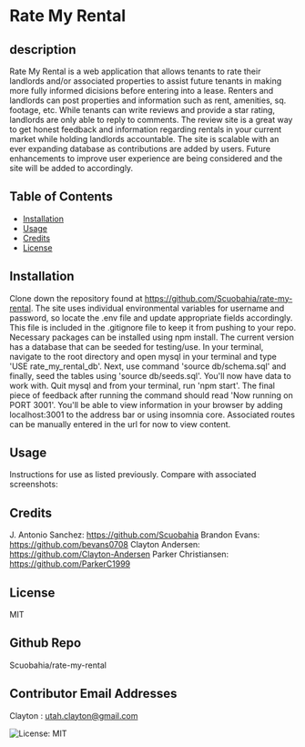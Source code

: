# Rate My Rental

## description
Rate My Rental is a web application that allows tenants to rate their landlords and/or associated properties to assist future tenants in making more fully informed dicisions before entering into a lease. Renters and landlords can post properties and information such as rent, amenities, sq. footage, etc. While tenants can write reviews and provide a star rating, landlords are only able to reply to comments. The review site is a great way to get honest feedback and information regarding rentals in your current market while holding landlords accountable. The site is scalable with an ever expanding database as contributions are added by users. Future enhancements to improve user experience are being considered and the site will be added to accordingly. 

## Table of Contents
* [Installation](#installation)
* [Usage](#usage)
* [Credits](#credits)
* [License](#license)

## Installation
Clone down the repository found at https://github.com/Scuobahia/rate-my-rental. The site uses individual environmental variables for username and password, so locate the .env file and update appropriate fields accordingly. This file is included in the .gitignore file to keep it from pushing to your repo. Necessary packages can be installed using npm install. The current version has a database that can be seeded for testing/use. In your terminal, navigate to the root directory and open mysql in your terminal and type 'USE rate_my_rental_db'. Next, use command 'source db/schema.sql' and finally, seed the tables using 'source db/seeds.sql'. You'll now have data to work with. Quit mysql and from your terminal, run 'npm start'. The final piece of feedback after running the command should read 'Now running on PORT 3001'. You'll be able to view information in your browser by adding localhost:3001 to the address bar or using insomnia core. Associated routes can be manually entered in the url for now to view content.

## Usage
Instructions for use as listed previously. Compare with associated screenshots:

## Credits
J. Antonio Sanchez: https://github.com/Scuobahia Brandon Evans: https://github.com/bevans0708 Clayton Andersen: https://github.com/Clayton-Andersen Parker Christiansen: https://github.com/ParkerC1999

## License
MIT

## Github Repo
Scuobahia/rate-my-rental

## Contributor Email Addresses
Clayton : utah.clayton@gmail.com


![License: MIT](https://img.shields.io/badge/License-MIT-yellow.svg)
